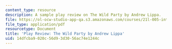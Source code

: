 ```yaml
---
content_type: resource
description: A sample play review on The Wild Party by Andrew Lippa.
file: https://ol-ocw-studio-app-qa.s3.amazonaws.com/courses/21l-005-introduction-to-drama-fall-2016/14dfcba9020c56d93d3056ac74e1244c_MIT21L_005F16_WildParty.pdf
file_type: application/pdf
resourcetype: Document
title: 'Play Review: The Wild Party by Andrew Lippa'
uid: 14dfcba9-020c-56d9-3d30-56ac74e1244c
---
```

